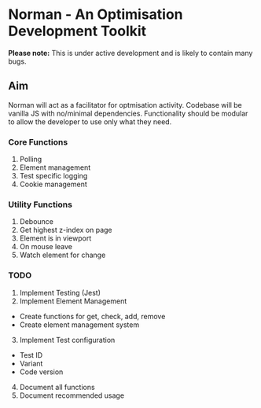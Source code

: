 # Norman - An Optimisation Development Toolkit

**Please note:** This is under active development and is likely to contain many bugs.

## Aim
Norman will act as a facilitator for optmisation activity.
Codebase will be vanilla JS with no/minimal dependencies.
Functionality should be modular to allow the developer to use only what they need.

### Core Functions
1. Polling
2. Element management
3. Test specific logging
4. Cookie management

### Utility Functions
1. Debounce
2. Get highest z-index on page
3. Element is in viewport
4. On mouse leave
5. Watch element for change

### TODO
1. Implement Testing (Jest)
2. Implement Element Management
- Create functions for get, check, add, remove
- Create element management system
3. Implement Test configuration
- Test ID
- Variant
- Code version
4. Document all functions
5. Document recommended usage